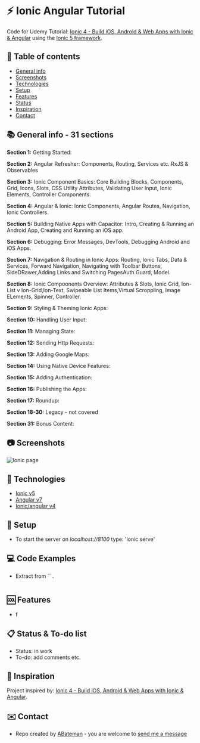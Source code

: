 # :zap: Ionic Angular Tutorial

Code for Udemy Tutorial: [Ionic 4 - Build iOS, Android & Web Apps with Ionic & Angular](https://www.udemy.com/ionic-2-the-practical-guide-to-building-ios-android-apps/) using the [Ionic 5 framework](https://ionicframework.com/docs).

## :page_facing_up: Table of contents

* [General info](#general-info)
* [Screenshots](#screenshots)
* [Technologies](#technologies)
* [Setup](#setup)
* [Features](#features)
* [Status](#status)
* [Inspiration](#inspiration)
* [Contact](#contact)

## :books: General info - 31 sections

**Section 1:** Getting Started:

**Section 2:** Angular Refresher: Components, Routing, Services etc. RxJS & Observables

**Section 3:** Ionic Component Basics: Core Building Blocks, Components, Grid, Icons, Slots, CSS Utility Attributes, Validating User Input, Ionic Elements, Controller Components.

**Section 4:** Angular & Ionic: Ionic Components, Angular Routes, Navigation, Ionic Controllers.

**Section 5:** Building Native Apps with Capacitor: Intro, Creating & Running an Android App, Creating and Running an iOS app.

**Section 6:** Debugging: Error Messages, DevTools, Debugging Android and iOS Apps.

**Section 7:** Navigation & Routing in Ionic Apps: Routing, Ionic Tabs, Data & Services, Forward Navigation, Navigating with Toolbar Buttons, SideDRawer,Adding Links and Switching PagesAuth Guard, Model.

**Section 8:** Ionic Compoonents Overview: Attributes & Slots, Ionic Grid, Ion-List v Ion-Grid,Ion-Text, Swipeable List Items,Virtual Scroppling, Image ELements, Spinner, Controller.

**Section 9:** Styling & Theming Ionic Apps:

**Section 10:** Handling User Input:

**Section 11:** Managing State:

**Section 12:** Sending Http Requests:

**Section 13:** Adding Google Maps:

**Section 14:** Using Native Device Features:

**Section 15:** Adding Authentication:

**Section 16:** Publishing the Apps:

**Section 17:** Roundup:

**Section 18-30:** Legacy - not covered

**Section 31:** Bonus Content:

## :camera: Screenshots

![Ionic page](./img/.png)

## :signal_strength: Technologies

* [Ionic v5](https://ionicframework.com/)
* [Angular v7](https://angular.io/)
* [Ionic/angular v4](https://www.npmjs.com/package/@ionic/angular)

## :floppy_disk: Setup

* To start the server on _localhost://8100_ type: 'ionic serve'

## :computer: Code Examples

* Extract from `` .

```typescript

```

## :cool: Features

* f

## :clipboard: Status & To-do list

* Status: in work
* To-do: add comments etc.

## :clap: Inspiration

Project inspired by:
[Ionic 4 - Build iOS, Android & Web Apps with Ionic & Angular](https://www.udemy.com/ionic-2-the-practical-guide-to-building-ios-android-apps/).

## :envelope: Contact

* Repo created by [ABateman](https://www.andrewbateman.org) - you are welcome to [send me a message](https://andrewbateman.org/contact)
